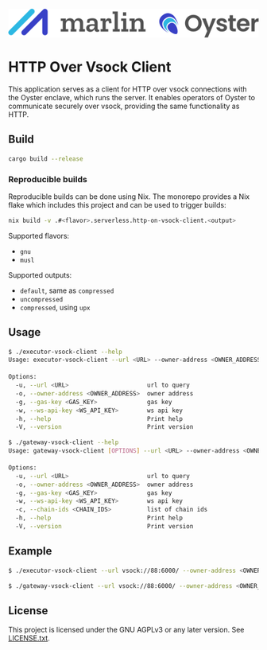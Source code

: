 ![Marlin Oyster Logo](./logo.svg)

# HTTP Over Vsock Client
This application serves as a client for HTTP over vsock connections with the Oyster enclave, which runs the server. It
enables operators of Oyster to communicate securely over vsock, providing the same functionality as HTTP.

## Build

```bash
cargo build --release
```

### Reproducible builds
Reproducible builds can be done using Nix. The monorepo provides a Nix flake which includes this project and can be used
to trigger builds:

```bash
nix build -v .#<flavor>.serverless.http-on-vsock-client.<output>
```

Supported flavors:
- `gnu`
- `musl`

Supported outputs:
- `default`, same as `compressed`
- `uncompressed`
- `compressed`, using `upx`

## Usage

```bash
$ ./executor-vsock-client --help
Usage: executor-vsock-client --url <URL> --owner-address <OWNER_ADDRESS> --gas-key <GAS_KEY> --ws-api-key <WS_API_KEY>

Options:
  -u, --url <URL>                      url to query
  -o, --owner-address <OWNER_ADDRESS>  owner address
  -g, --gas-key <GAS_KEY>              gas key
  -w, --ws-api-key <WS_API_KEY>        ws api key
  -h, --help                           Print help
  -V, --version                        Print version
```

```bash
$ ./gateway-vsock-client --help
Usage: gateway-vsock-client [OPTIONS] --url <URL> --owner-address <OWNER_ADDRESS> --gas-key <GAS_KEY> --ws-api-key <WS_API_KEY>

Options:
  -u, --url <URL>                      url to query
  -o, --owner-address <OWNER_ADDRESS>  owner address
  -g, --gas-key <GAS_KEY>              gas key
  -w, --ws-api-key <WS_API_KEY>        ws api key
  -c, --chain-ids <CHAIN_IDS>          list of chain ids
  -h, --help                           Print help
  -V, --version                        Print version
```

## Example

```bash
$ ./executor-vsock-client --url vsock://88:6000/ --owner-address <OWNER_ADDRESS> --gas-key <GAS_KEY> --ws-api-key <WS_API_KEY>
```

```bash
$ ./gateway-vsock-client --url vsock://88:6000/ --owner-address <OWNER_ADDRESS> --gas-key <GAS_KEY> --ws-api-key <WS_API_KEY> 31337 -c 421614
```
## License

This project is licensed under the GNU AGPLv3 or any later version. See [LICENSE.txt](./LICENSE.txt).
